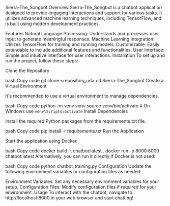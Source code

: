 Sierra-The_Songbot
Overview
Sierra-The_Songbot is a chatbot application designed to provide engaging interactions and support for various tasks. It utilizes advanced machine learning techniques, including TensorFlow, and is built using modern development practices.

Features
Natural Language Processing: Understands and processes user input to generate meaningful responses.
Machine Learning Integration: Utilizes TensorFlow for training and running models.
Customizable: Easily extendable to include additional features and functionalities.
User Interface: Simple and intuitive interface for user interactions.
Installation
To set up and run the project, follow these steps:

Clone the Repository

bash
Copy code
git clone <repository_url>
cd Sierra-The_Songbot
Create a Virtual Environment

It's recommended to use a virtual environment to manage dependencies.

bash
Copy code
python -m venv venv
source venv/bin/activate  # On Windows use `venv\Scripts\activate`
Install Dependencies

Install the required Python packages from the requirements.txt file.

bash
Copy code
pip install -r requirements.txt
Run the Application

Start the application using Docker.

bash
Copy code
docker build -t chatbot:latest .
docker run -p 8000:8000 chatbot:latest
Alternatively, you can run it directly if Docker is not used:

bash
Copy code
python chatbot_training.py
Configuration
Update the following environment variables or configuration files as needed:

Environment Variables: Set any necessary environment variables for your setup.
Configuration Files: Modify configuration files if required for your environment.
Usage
To interact with the chatbot, navigate to http://localhost:8000 in your web browser and start chatting!
